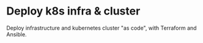# Deploy k8s infra & cluster

Deploy infrastructure and kubernetes cluster "as code", with Terraform and Ansible.
